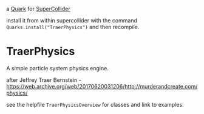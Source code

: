 a [Quark](http://supercollider-quarks.github.io/quarks/) for [SuperCollider](http://supercollider.github.io)

install it from within supercollider with the command `Quarks.install("TraerPhysics")` and then recompile.

# TraerPhysics
A simple particle system physics engine.

after Jeffrey Traer Bernstein - https://web.archive.org/web/20170620031206/http://murderandcreate.com/physics/

see the helpfile `TraerPhysicsOverview` for classes and link to examples.
